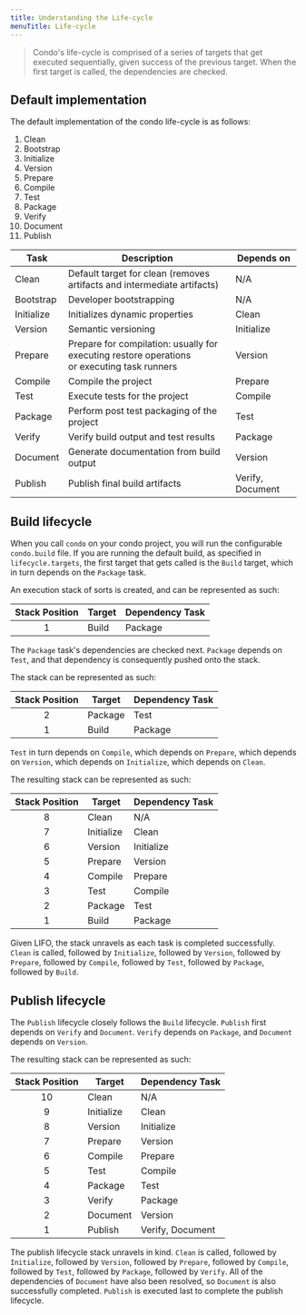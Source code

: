 ```yaml
---
title: Understanding the Life-cycle
menuTitle: Life-cycle
---
```


> Condo's life-cycle is comprised of a series of targets that get executed sequentially, given success of the previous target. When the first target is called, the dependencies are checked.

## Default implementation

The default implementation of the condo life-cycle is as follows:

1. Clean
2. Bootstrap
3. Initialize
4. Version
5. Prepare
6. Compile
7. Test
8. Package
9. Verify
10. Document
11. Publish

Task         | Description                                                               | Depends on
-------------|---------------------------------------------------------------------------|----------------------------
Clean        | Default target for clean (removes artifacts and intermediate artifacts)   | N/A
Bootstrap    | Developer bootstrapping                                                   | N/A
Initialize   | Initializes dynamic properties                                            | Clean
Version      | Semantic versioning                                                       | Initialize
Prepare      | Prepare for compilation: usually for executing restore operations <br>or executing task runners | Version
Compile      | Compile the project                                                       | Prepare
Test         | Execute tests for the project                                             | Compile
Package      | Perform post test packaging of the project                                | Test
Verify       | Verify build output and test results                                      | Package
Document     | Generate documentation from build output                                  | Version
Publish      | Publish final build artifacts                                             | Verify, Document

## Build lifecycle

When you call `condo` on your condo project, you will run the configurable `condo.build` file. If you are
running the default build, as specified in `lifecycle.targets`, the first target that gets called is the `Build`
target, which in turn depends on the `Package` task.

An execution stack of sorts is created, and can be represented as such:

|Stack Position | Target            | Dependency Task |
|:-------------:|-------------------|-----------------|
|1              |Build              | Package         |

The `Package` task's dependencies are checked next. `Package` depends on `Test`, and that dependency is
consequently pushed onto the stack.

The stack can be represented as such:

|Stack Position | Target            | Dependency Task |
|:-------------:|-------------------|-----------------|
|2              |Package            | Test            |
|1              |Build              | Package         |

`Test` in turn depends on `Compile`, which depends on `Prepare`, which depends on `Version`, which
depends on `Initialize`, which depends on `Clean`.

The resulting stack can be represented as such:

|Stack Position | Target            | Dependency Task |
|:-------------:|-------------------|-----------------|
|8              |Clean              | N/A             |
|7              |Initialize         | Clean           |
|6              |Version            | Initialize      |
|5              |Prepare            | Version         |
|4              |Compile            | Prepare         |
|3              |Test               | Compile         |
|2              |Package            | Test            |
|1              |Build              | Package         |

Given LIFO, the stack unravels as each task is completed successfully. `Clean` is called, followed by
`Initialize`, followed by `Version`, followed by `Prepare`, followed by `Compile`, followed by
`Test`, followed by `Package`, followed by `Build`.

## Publish lifecycle
The `Publish` lifecycle closely follows the `Build` lifecycle. `Publish` first depends on `Verify` and
`Document`. `Verify` depends on `Package`, and `Document` depends on `Version`.

The resulting stack can be represented as such:

|Stack Position | Target            | Dependency Task |
|:-------------:|-------------------|-----------------|
|10             |Clean              | N/A             |
|9              |Initialize         | Clean           |
|8              |Version            | Initialize      |
|7              |Prepare            | Version         |
|6              |Compile            | Prepare         |
|5              |Test               | Compile         |
|4              |Package            | Test            |
|3              |Verify             | Package         |
|2              |Document           | Version         |
|1              |Publish            | Verify, Document|

The publish lifecycle stack unravels in kind. `Clean` is called, followed by `Initialize`, followed by
`Version`, followed by `Prepare`, followed by `Compile`, followed by `Test`, followed by `Package`,
followed by `Verify`. All of the dependencies of `Document` have also been resolved, so `Document` is also
successfully completed. `Publish` is executed last to complete the publish lifecycle.
